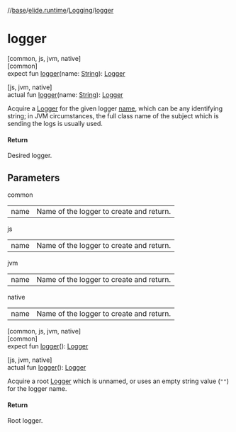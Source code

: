//[base](../../../index.md)/[elide.runtime](../index.md)/[Logging](index.md)/[logger](logger.md)

# logger

[common, js, jvm, native]\
[common]\
expect fun [logger](logger.md)(name: [String](https://kotlinlang.org/api/latest/jvm/stdlib/kotlin/-string/index.html)): [Logger](../-logger/index.md)

[js, jvm, native]\
actual fun [logger](logger.md)(name: [String](https://kotlinlang.org/api/latest/jvm/stdlib/kotlin/-string/index.html)): [Logger](../-logger/index.md)

Acquire a [Logger](../-logger/index.md) for the given logger [name](logger.md), which can be any identifying string; in JVM circumstances, the full class name of the subject which is sending the logs is usually used.

#### Return

Desired logger.

## Parameters

common

| | |
|---|---|
| name | Name of the logger to create and return. |

js

| | |
|---|---|
| name | Name of the logger to create and return. |

jvm

| | |
|---|---|
| name | Name of the logger to create and return. |

native

| | |
|---|---|
| name | Name of the logger to create and return. |

[common, js, jvm, native]\
[common]\
expect fun [logger](logger.md)(): [Logger](../-logger/index.md)

[js, jvm, native]\
actual fun [logger](logger.md)(): [Logger](../-logger/index.md)

Acquire a root [Logger](../-logger/index.md) which is unnamed, or uses an empty string value (`""`) for the logger name.

#### Return

Root logger.
